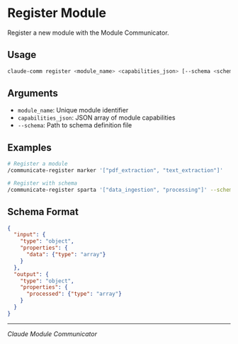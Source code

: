 # Register Module

Register a new module with the Module Communicator.

## Usage

```bash
claude-comm register <module_name> <capabilities_json> [--schema <schema_file>]
```

## Arguments

- `module_name`: Unique module identifier
- `capabilities_json`: JSON array of module capabilities
- `--schema`: Path to schema definition file

## Examples

```bash
# Register a module
/communicate-register marker '["pdf_extraction", "text_extraction"]'

# Register with schema
/communicate-register sparta '["data_ingestion", "processing"]' --schema sparta_schema.json
```

## Schema Format

```json
{
  "input": {
    "type": "object",
    "properties": {
      "data": {"type": "array"}
    }
  },
  "output": {
    "type": "object",
    "properties": {
      "processed": {"type": "array"}
    }
  }
}
```

---
*Claude Module Communicator*
